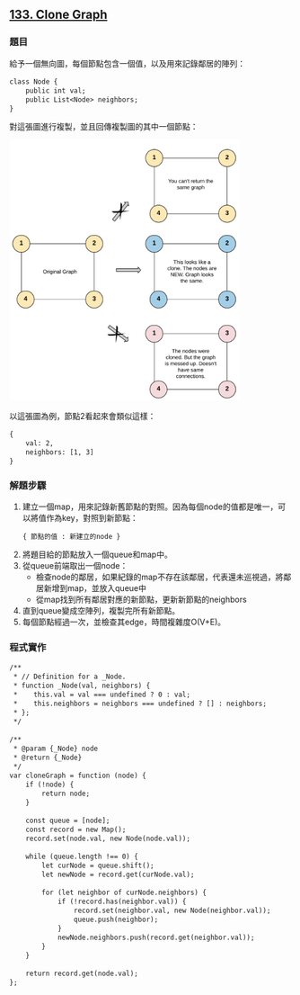 ## [133. Clone Graph](https://leetcode.com/problems/clone-graph/description/?envType=study-plan-v2&envId=top-interview-150 "Title")

### 題目
給予一個無向圖，每個節點包含一個值，以及用來記錄鄰居的陣列：
```
class Node {
    public int val;
    public List<Node> neighbors;
}
```
對這張圖進行複製，並且回傳複製圖的其中一個節點：  

<img src="../pictures/Graph_General/133.png">

以這張圖為例，節點2看起來會類似這樣：  
```
{
    val: 2,
    neighbors: [1, 3]
}
```

### 解題步驟
1. 建立一個map，用來記錄新舊節點的對照。因為每個node的值都是唯一，可以將值作為key，對照到新節點：  
    ```
    { 節點的值 : 新建立的node }
    ```
2. 將題目給的節點放入一個queue和map中。
3. 從queue前端取出一個node：
    * 檢查node的鄰居，如果紀錄的map不存在該鄰居，代表還未巡視過，將鄰居新增到map，並放入queue中
    * 從map找到所有鄰居對應的新節點，更新新節點的neighbors
4. 直到queue變成空陣列，複製完所有新節點。
5. 每個節點經過一次，並檢查其edge，時間複雜度O(V+E)。

### 程式實作
```JS
/**
 * // Definition for a _Node.
 * function _Node(val, neighbors) {
 *    this.val = val === undefined ? 0 : val;
 *    this.neighbors = neighbors === undefined ? [] : neighbors;
 * };
 */

/**
 * @param {_Node} node
 * @return {_Node}
 */
var cloneGraph = function (node) {
    if (!node) {
        return node;
    }

    const queue = [node];
    const record = new Map();
    record.set(node.val, new Node(node.val));

    while (queue.length !== 0) {
        let curNode = queue.shift();
        let newNode = record.get(curNode.val);

        for (let neighbor of curNode.neighbors) {
            if (!record.has(neighbor.val)) {
                record.set(neighbor.val, new Node(neighbor.val));
                queue.push(neighbor);
            }
            newNode.neighbors.push(record.get(neighbor.val));
        }
    }

    return record.get(node.val);
};
```
